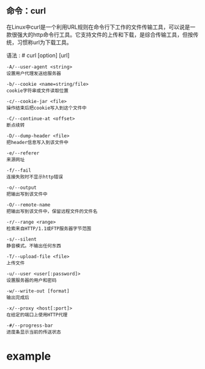 ##  命令：curl ##

在Linux中curl是一个利用URL规则在命令行下工作的文件传输工具，可以说是一款很强大的http命令行工具。它支持文件的上传和下载，是综合传输工具，但按传统，习惯称url为下载工具。 



语法 :   # curl [option] [url]

	-A/--user-agent <string>
	设置用户代理发送给服务器
	
	-b/--cookie <name=string/file>
    cookie字符串或文件读取位置
	
	-c/--cookie-jar <file> 
    操作结束后把cookie写入到这个文件中
	
	-C/--continue-at <offset> 
    断点续转
	
	-D/--dump-header <file>     
    把header信息写入到该文件中
	
	-e/--referer          
    来源网址
	
	-f/--fail               
    连接失败时不显示http错误
	
	-o/--output                 
    把输出写到该文件中
	
	-O/--remote-name            
    把输出写到该文件中，保留远程文件的文件名
	
	-r/--range <range>        
    检索来自HTTP/1.1或FTP服务器字节范围
	
	-s/--silent          
    静音模式。不输出任何东西
	
	-T/--upload-file <file>     
    上传文件
	
	-u/--user <user[:password]>  
    设置服务器的用户和密码
	
	-w/--write-out [format]     
    输出完成后
	
	-x/--proxy <host[:port]>    
    在给定的端口上使用HTTP代理
	
	-#/--progress-bar    
    进度条显示当前的传送状态


# example #


